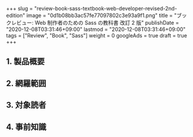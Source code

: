 +++
slug = "review-book-sass-textbook-web-developer-revised-2nd-edition"
image = "0d1b08bb3ac57fe77097802c3e93a9f1.png"
title = "ブックレビュー: Web 制作者のための Sass の教科書 改訂 2 版"
publishDate = "2020-12-08T03:31:46+09:00"
lastmod = "2020-12-08T03:31:46+09:00"
tags = ["Review", "Book", "Sass"]
weight = 0
googleAds = true
draft = true
+++

## 1. 製品概要

## 2. 網羅範囲

## 3. 対象読者

## 4. 事前知識